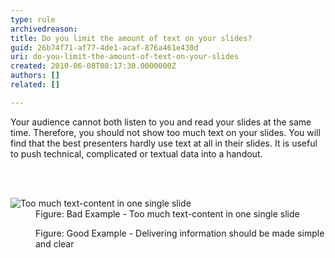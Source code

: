 ```yaml
---
type: rule
archivedreason: 
title: Do you limit the amount of text on your slides?
guid: 26b74f71-af77-4de1-acaf-876a461e430d
uri: do-you-limit-the-amount-of-text-on-your-slides
created: 2010-06-08T08:17:30.0000000Z
authors: []
related: []

---
```



Your audience cannot both listen to you and read your slides at the same time. Therefore, you should not show too much text on your slides. You will find that the best presenters hardly use text at all in their slides. It is useful to push technical, complicated or textual data into a handout.

<br><excerpt class='endintro'></excerpt><br>

  <dl>
    <dt><img class="ms-rteCustom-ImageArea" alt="Too much text-content in one single slide" src="/Standards/Communication/RulesToBetterPowerpointPresentations/PublishingImages/BadLessText.jpg" /> </dt>
    <dd class="ms-rteCustom-FigureBad">Figure&#58; Bad Example - Too much text-content in one single slide </dd>
</dl>
<dl>
    <dt><img alt="" class="ms-rteCustom-ImageArea" src="/Standards/Communication/RulesToBetterPowerpointPresentations/PublishingImages/GoodLessText.jpg" /> </dt>
    <dd class="ms-rteCustom-FigureGood">Figure&#58; Good Example - Delivering information should be made simple and clear </dd>
</dl>



